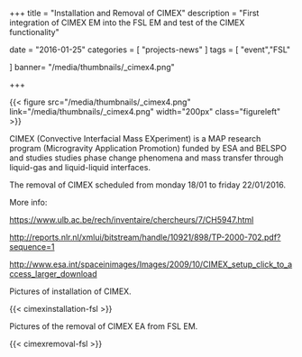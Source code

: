 +++
title = "Installation and Removal of CIMEX"
description = "First integration of CIMEX EM into the FSL EM and test of the CIMEX functionality"

date = "2016-01-25"
categories = [
   "projects-news"
]
tags = [
"event","FSL"

]
banner= "/media/thumbnails/_cimex4.png"


+++

{{< figure src="/media/thumbnails/_cimex4.png"  link="/media/thumbnails/_cimex4.png"  width="200px" class="figureleft" >}}

CIMEX (Convective Interfacial Mass EXperiment) is a MAP research program (Microgravity Application Promotion) funded by ESA and BELSPO and studies studies phase change phenomena and mass transfer through liquid-gas and liquid-liquid interfaces.

The removal of CIMEX scheduled from monday 18/01 to friday 22/01/2016.

More info:

https://www.ulb.ac.be/rech/inventaire/chercheurs/7/CH5947.html

http://reports.nlr.nl/xmlui/bitstream/handle/10921/898/TP-2000-702.pdf?sequence=1

http://www.esa.int/spaceinimages/Images/2009/10/CIMEX_setup_click_to_access_larger_download

Pictures of installation of CIMEX.

{{< cimexinstallation-fsl >}}

Pictures of the removal of CIMEX EA from FSL EM.

{{< cimexremoval-fsl >}}
